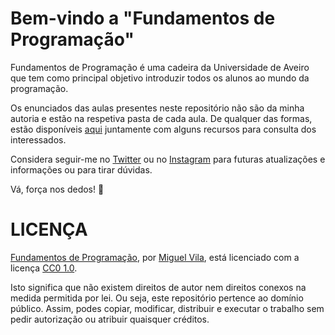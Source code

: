 # Bem-vindo a "Fundamentos de Programação"

Fundamentos de Programação é uma cadeira da Universidade de Aveiro que tem como principal objetivo introduzir todos os alunos ao mundo da programação.

Os enunciados das aulas presentes neste repositório não são da minha autoria e estão na respetiva pasta de cada aula. De qualquer das formas, estão disponíveis [aqui](https://drive.google.com/drive/folders/14A0gQNhHkUcSluh71M5-E1cP1mBskCge) juntamente com alguns recursos para consulta dos interessados.

Considera seguir-me no [Twitter](https://twitter.com/miguelviladev) ou no [Instagram](https://www.instagram.com/miguelviladev/) para futuras atualizações e informações ou para tirar dúvidas.

Vá, força nos dedos! 🚀

# LICENÇA

[Fundamentos de Programação](https://github.com/miguelviladev/programming-fundamentals), por [Miguel Vila](https://github.com/miguelviladev), está licenciado com a licença [CC0 1.0](LICENSE).

Isto significa que não existem direitos de autor nem direitos conexos na medida permitida por lei. Ou seja, este repositório pertence ao domínio público. Assim, podes copiar, modificar, distribuir e executar o trabalho sem pedir autorização ou atribuir quaisquer créditos.